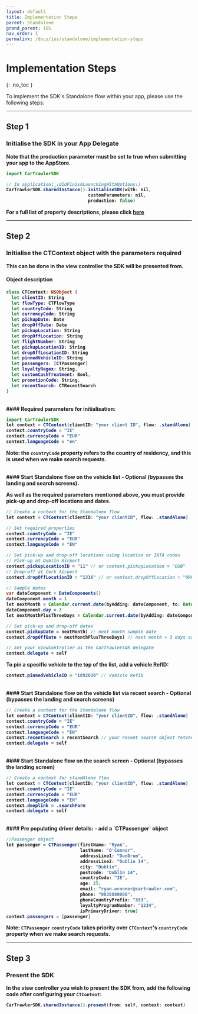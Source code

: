 ```yaml
---
layout: default
title: Implementation Steps
parent: Standalone
grand_parent: iOS
nav_order: 1
permalink: /docs/ios/standalone/implementation-steps
---
```


# Implementation Steps

{: .no_toc }

To implement the SDK's Standalone flow within your app, please use the following steps:

---

## Step 1
### Initialise the SDK in your App Delegate <br/>
<b>Note that the production parameter must be set to true when submitting your app to the AppStore.

```java
import CarTrawlerSDK

// In application(_:didFinishLaunchingWithOptions:)
CarTrawlerSDK.sharedInstance().initialiseSDK(with: nil,
                               customParameters: nil,
                               production: false)
```

For a full list of property descriptions, please click <a href="/docs/ios/standalone/property-descriptions">here</a>

---
## Step 2
### Initialise the CTContext object with the parameters required

This can be done in the view controller the SDK will be presented from.

#### Object description
  
```swift
class CTContext: NSObject {
  let clientID: String
  let flowType: CTFlowType
  let countryCode: String
  let currencyCode: String
  let pickupDate: Date
  let dropOffDate: Date
  let pickupLocation: String
  let dropOffLocation: String
  let flightNumber: String
  let pickupLocationID: String
  let dropOffLocationID: String
  let pinnedVehicleID: String
  let passengers: [CTPassenger]
  let loyaltyRegex: String,
  let customCashTreatment: Bool,
  let promotionCode: String,
  let recentSearch: CTRecentSearch
}
```
<br/>
#### Required parameters for initialisation:

```java
import CarTrawlerSDK
let context = CTContext(clientID: "your client ID", flow: .standAlone)
context.countryCode = "IE"
context.currencyCode = "EUR"
context.languageCode = "en"
````
<b>Note: the `countryCode` property refers to the country of residency, and this is used when we make search requests.</b>

<br/>
#### Start Standalone flow on the vehicle list
- Optional (bypasses the landing and search screens).

As well as the required parameters mentioned above, you must provide pick-up and drop-off locations and dates. 

```java
// Create a context for the Standalone flow
let context = CTContext(clientID: "your clientID", flow: .standAlone)

// Set required properties
context.countryCode = "IE"
context.currencyCode = "EUR"
context.languageCode = "EN"

// Set pick-up and drop-off locations using location or IATA codes
// Pick-up at Dublin Airport
context.pickupLocationID = "11" // or context.pickupLocation = "DUB"
// Drop-off at Cork Airport
context.dropOffLocationID = "1316" // or context.dropOffLocation = "ORK"

// Sample dates
var dateComponent = DateComponents()
dateComponent.month = 1
let nextMonth = Calendar.current.date(byAdding: dateComponent, to: Date())
dateComponent.day = 3
let nextMonthPlusThreeDays = Calendar.current.date(byAdding: dateComponent, to: Date())

// Set pick-up and drop-off dates
context.pickupDate = nextMonth) // next month sample date
context.dropOffDate = nextMonthPlusThreeDays) // next month + 3 days sample date

// Set your viewController as the CarTrawlerSDK delegate 
context.delegate = self
```

To pin a specific vehicle to the top of the list, add a vehicle RefID:

```java
context.pinnedVehicleID = "1892038" // Vehicle RefID
```


<br/>
#### Start Standalone flow on the vehicle list <b>via recent search</b> 
- Optional (bypasses the landing and search screens)

```java
// Create a context for the Standalone flow
let context = CTContext(clientID: "your clientID", flow: .standAlone)
context.countryCode = "IE"
context.currencyCode = "EUR"
context.languageCode = "EN"
context.recentSearch = recentSearch // your recent search object fetched from the recent searches api. 
context.delegate = self
```
<br/>
#### Start Standalone flow on the search screen 
- Optional (bypasses the landing screen)

```java
// Create a context for standAlone flow
let context = CTContext(clientID: "your clientID", flow: .standAlone)
context.countryCode = "IE"
context.currencyCode = "EUR"
context.languageCode = "EN"
context.deeplink = .searchForm
context.delegate = self
```

<br/>
#### Pre populating driver details:
- add a `CTPassenger` object

```java
//Passenger object
let passenger = CTPassenger(firstName: "Ryan",
                            lastName: "O'Connor",
                            addressLine1: "DunDrum",
                            addressLine2: "Dublin 14",
                            city: "Dublin",
                            postcode: "Dublin 14",
                            countryCode: "IE",
                            age: 25,
                            email: "ryan.oconnor@cartrawler.com",
                            phone: "0838880000",
                            phoneCountryPrefix: "353",
                            loyaltyProgramNumber: "1234",
                            isPrimaryDriver: true)
context.passengers = [passenger]
```

<b>Note: `CTPassenger` `countryCode` takes priority over `CTContext`'s `countryCode` property when we make search requests.</b>

---
## Step 3
### Present the SDK 
In the view controller you wish to present the SDK from, add the following code after configuring your `CTContext`: 

```java
CarTrawlerSDK.sharedInstance().present(from: self, context: context)
```